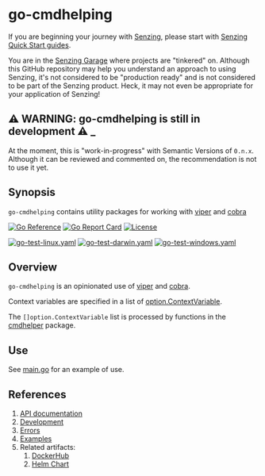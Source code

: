 # go-cmdhelping

If you are beginning your journey with [Senzing],
please start with [Senzing Quick Start guides].

You are in the [Senzing Garage] where projects are "tinkered" on.
Although this GitHub repository may help you understand an approach to using Senzing,
it's not considered to be "production ready" and is not considered to be part of the Senzing product.
Heck, it may not even be appropriate for your application of Senzing!

## :warning: WARNING: go-cmdhelping is still in development :warning: _

At the moment, this is "work-in-progress" with Semantic Versions of `0.n.x`.
Although it can be reviewed and commented on,
the recommendation is not to use it yet.

## Synopsis

`go-cmdhelping` contains utility packages for working with
[viper](https://github.com/spf13/viper) and
[cobra](https://github.com/spf13/cobra)

[![Go Reference](https://pkg.go.dev/badge/github.com/senzing-garage/go-cmdhelping.svg)](https://pkg.go.dev/github.com/senzing-garage/go-cmdhelping)
[![Go Report Card](https://goreportcard.com/badge/github.com/senzing-garage/go-cmdhelping)](https://goreportcard.com/report/github.com/senzing-garage/go-cmdhelping)
[![License](https://img.shields.io/badge/License-Apache2-brightgreen.svg)](https://github.com/senzing-garage/go-cmdhelping/blob/main/LICENSE)

[![go-test-linux.yaml](https://github.com/senzing-garage/go-cmdhelping/actions/workflows/go-test-linux.yaml/badge.svg)](https://github.com/senzing-garage/go-cmdhelping/actions/workflows/go-test-linux.yaml)
[![go-test-darwin.yaml](https://github.com/senzing-garage/go-cmdhelping/actions/workflows/go-test-darwin.yaml/badge.svg)](https://github.com/senzing-garage/go-cmdhelping/actions/workflows/go-test-darwin.yaml)
[![go-test-windows.yaml](https://github.com/senzing-garage/go-cmdhelping/actions/workflows/go-test-windows.yaml/badge.svg)](https://github.com/senzing-garage/go-cmdhelping/actions/workflows/go-test-windows.yaml)

## Overview

`go-cmdhelping` is an opinionated use of
[viper](https://github.com/spf13/viper) and
[cobra](https://github.com/spf13/cobra).

Context variables are specified in a list of
[option.ContextVariable](option/option.go).

The `[]option.ContextVariable` list is processed by functions in the
[cmdhelper](cmdhelper) package.

## Use

See
[main.go](main.go)
for an example of use.

## References

1. [API documentation]
1. [Development]
1. [Errors]
1. [Examples]
1. Related artifacts:
    1. [DockerHub]
    1. [Helm Chart]

[API documentation]: https://pkg.go.dev/github.com/senzing-garage/template-go
[Development]: docs/development.md
[DockerHub]: https://hub.docker.com/r/senzing/template-go
[Errors]: docs/errors.md
[Examples]: docs/examples.md
[Helm Chart]: https://github.com/senzing-garage/charts/tree/main/charts/template-go
[Senzing Garage]: https://github.com/senzing-garage-garage
[Senzing Quick Start guides]: https://docs.senzing.com/quickstart/
[Senzing]: https://senzing.com/
